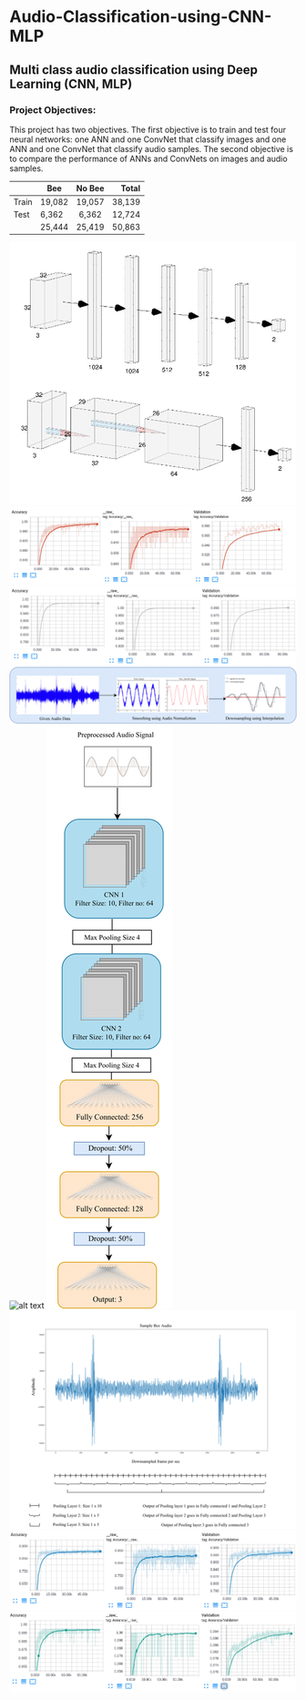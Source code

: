 # Audio-Classification-using-CNN-MLP
## Multi class audio classification using Deep Learning (CNN, MLP)

### Project Objectives: 
This project has two objectives. The first objective is to train and test four neural networks: one ANN and one ConvNet that classify images and one ANN and one ConvNet that classify audio samples. The second objective is to compare the performance of ANNs and ConvNets on images and audio samples.



|            | Bee           | No Bee        | Total |
|-----| ------------- |:-------------:| -----:|
|Train   | 19,082         | 19,057        | 38,139 | 
|Test  | 6,362      | 6,362      | 12,724 |  
|       | 25,444 | 25,419     |    50,863 |



![alt text](https://raw.githubusercontent.com/vishalshar/Audio-Classification-using-CNN-MLP/master/img/ann_images.png)
![alt text](https://raw.githubusercontent.com/vishalshar/Audio-Classification-using-CNN-MLP/master/img/cnn_images.png)
![alt text](https://raw.githubusercontent.com/vishalshar/Audio-Classification-using-CNN-MLP/master/img/bee_ann_images.png)
![alt text](https://raw.githubusercontent.com/vishalshar/Audio-Classification-using-CNN-MLP/master/img/bee_cnn_images.png)
![alt text](https://raw.githubusercontent.com/vishalshar/Audio-Classification-using-CNN-MLP/master/img/audio_preprocessing-1.png)
![alt text](https://raw.githubusercontent.com/vishalshar/Audio-Classification-using-CNN-MLP/master/img/ANN_Net_2-1.png)
![alt text](https://raw.githubusercontent.com/vishalshar/Audio-Classification-using-CNN-MLP/master/img/CNN_Net-1.png)
![alt text](https://raw.githubusercontent.com/vishalshar/Audio-Classification-using-CNN-MLP/master/img/audio_graph-1.png)
![alt text](https://raw.githubusercontent.com/vishalshar/Audio-Classification-using-CNN-MLP/master/img/bee_ann_audio.png)
![alt text](https://raw.githubusercontent.com/vishalshar/Audio-Classification-using-CNN-MLP/master/img/bee_cnn_audio.png)
